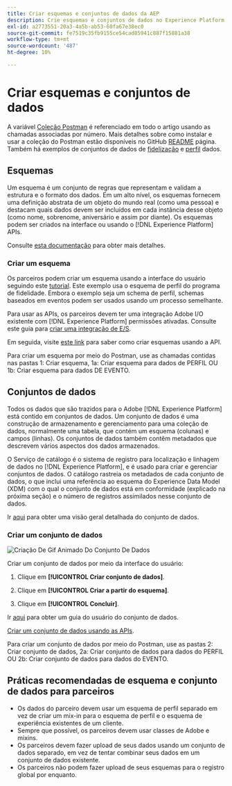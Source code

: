 ```yaml
---
title: Criar esquemas e conjuntos de dados da AEP
description: Crie esquemas e conjuntos de dados no Experience Platform.
exl-id: a2773551-20a3-4a5b-ab53-60fa67e38ec0
source-git-commit: fe7519c35fb9155ce54cad85941c887f15881a38
workflow-type: tm+mt
source-wordcount: '487'
ht-degree: 10%

---
```


# Criar esquemas e conjuntos de dados

A variável [Coleção Postman](https://github.com/Adobe-Marketing-Cloud/exchange-aep-profile-integration-postman) é referenciado em todo o artigo usando as chamadas associadas por número. Mais detalhes sobre como instalar e usar a coleção do Postman estão disponíveis no GitHub [README](https://github.com/Adobe-Marketing-Cloud/exchange-aep-profile-integration-postman/blob/master/README.md) página. Também há exemplos de conjuntos de dados de [fidelização](https://github.com/Adobe-Marketing-Cloud/exchange-aep-profile-integration-postman/blob/master/AEP%20loyalty%20events.json) e [perfil](https://github.com/Adobe-Marketing-Cloud/exchange-aep-profile-integration-postman/blob/master/AEP%20loyalty%20profiles.json) dados.

## Esquemas

Um esquema é um conjunto de regras que representam e validam a estrutura e o formato dos dados. Em um alto nível, os esquemas fornecem uma definição abstrata de um objeto do mundo real (como uma pessoa) e destacam quais dados devem ser incluídos em cada instância desse objeto (como nome, sobrenome, aniversário e assim por diante). Os esquemas podem ser criados na interface ou usando o [!DNL Experience Platform] APIs.

Consulte [esta documentação](https://www.adobe.io/apis/experienceplatform/home/xdm/xdmservices.html#!api-specification/markdown/narrative/technical_overview/schema_registry/schema_composition/schema_composition.md) para obter mais detalhes.

### Criar um esquema

Os parceiros podem criar um esquema usando a interface do usuário seguindo este [tutorial](https://docs.adobe.com/content/help/pt-BR/experience-platform/xdm/tutorials/create-schema-ui.html). Este exemplo usa o esquema de perfil do programa de fidelidade. Embora o exemplo seja um schema de perfil, schemas baseados em eventos podem ser usados usando um processo semelhante.

Para usar as APIs, os parceiros devem ter uma integração Adobe I/O existente com [!DNL Experience Platform] permissões ativadas. Consulte este guia para [criar uma integração de E/S](https://www.adobe.io/apis/experienceplatform/home/tutorials/alltutorials.html#!api-specification/markdown/narrative/tutorials/authenticate_to_acp_tutorial/authenticate_to_acp_tutorial.md).

Em seguida, visite [este link](https://docs.adobe.com/content/help/en/experience-platform/xdm/tutorials/create-schema-api.html) para saber como criar esquemas usando a API.

Para criar um esquema por meio do Postman, use as chamadas contidas nas pastas 1: Criar esquema, 1a: Criar esquema para dados de PERFIL OU 1b: Criar esquema para dados DE EVENTO.

## Conjuntos de dados

Todos os dados que são trazidos para o Adobe [!DNL Experience Platform] está contido em conjuntos de dados. Um conjunto de dados é uma construção de armazenamento e gerenciamento para uma coleção de dados, normalmente uma tabela, que contém um esquema (colunas) e campos (linhas). Os conjuntos de dados também contêm metadados que descrevem vários aspectos dos dados armazenados.

O Serviço de catálogo é o sistema de registro para localização e linhagem de dados no [!DNL Experience Platform], e é usado para criar e gerenciar conjuntos de dados. O catálogo rastreia os metadados de cada conjunto de dados, o que inclui uma referência ao esquema do Experience Data Model (XDM) com o qual o conjunto de dados está em conformidade (explicado na próxima seção) e o número de registros assimilados nesse conjunto de dados.

Ir [aqui](https://docs.adobe.com/content/help/en/experience-platform/catalog/datasets/overview.html) para obter uma visão geral detalhada do conjunto de dados.

### Criar um conjunto de dados

![Criação De Gif Animado Do Conjunto De Dados](images/creating_a_dataset.gif)

<!-- 
We don't yet support hover text in images (and we render it poorly when included). I removed "Creating a Dataset" from the above image link. We can add it back when we support it (Summer 2020?) -Bob
-->

Criar um conjunto de dados por meio da interface do usuário:

1. Clique em **[!UICONTROL Criar conjunto de dados]**.

1. Clique em **[!UICONTROL Criar a partir do esquema]**.

1. Clique em **[!UICONTROL Concluir]**.

Ir [aqui](https://docs.adobe.com/content/help/en/experience-platform/catalog/datasets/user-guide.html) para obter um guia do usuário do conjunto de dados.

[Criar um conjunto de dados usando as APIs](https://docs.adobe.com/content/help/en/experience-platform/catalog/datasets/create.html).

Para criar um conjunto de dados por meio do Postman, use as pastas 2: Criar conjunto de dados, 2a: Criar conjunto de dados para dados do PERFIL OU 2b: Criar conjunto de dados para dados do EVENTO.

## Práticas recomendadas de esquema e conjunto de dados para parceiros

* Os dados do parceiro devem usar um esquema de perfil separado em vez de criar um mix-in para o esquema de perfil e o esquema de experiência existentes de um cliente.
* Sempre que possível, os parceiros devem usar classes de Adobe e mixins.
* Os parceiros devem fazer upload de seus dados usando um conjunto de dados separado, em vez de tentar combinar seus dados em um conjunto de dados existente.
* Os parceiros não podem fazer upload de seus esquemas para o registro global por enquanto.
